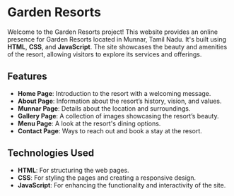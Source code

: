 # Garden Resorts

Welcome to the Garden Resorts project! This website provides an online presence for Garden Resorts located in Munnar, Tamil Nadu. It's built using **HTML**, **CSS**, and **JavaScript**. The site showcases the beauty and amenities of the resort, allowing visitors to explore its services and offerings.

## Features

- **Home Page**: Introduction to the resort with a welcoming message.
- **About Page**: Information about the resort’s history, vision, and values.
- **Munnar Page**: Details about the location and surroundings.
- **Gallery Page**: A collection of images showcasing the resort’s beauty.
- **Menu Page**: A look at the resort's dining options.
- **Contact Page**: Ways to reach out and book a stay at the resort.

## Technologies Used

- **HTML**: For structuring the web pages.
- **CSS**: For styling the pages and creating a responsive design.
- **JavaScript**: For enhancing the functionality and interactivity of the site.
